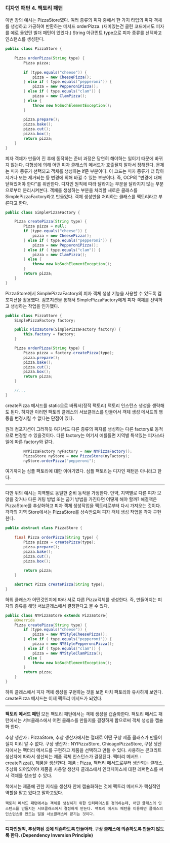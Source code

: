 ### 디자인 패턴 4. 팩토리 패턴

이번 장의 예시는 PizzaStore였다. 여러 종류의 피자 중에서 한 가지 타입의 피자 객체를 생성하고 가공하여 반환하는 메서드 orderPizza. (재미있는건 클린 코드에서도 피자를 예로 들었던 빌더 패턴이 있었다.)
String 아규먼트 type으로 피자 종류를 선택하고 인스턴스를 생성한다.

```java
public class PizzaStore {
    
    Pizza orderPizza(String type) {
        Pizza pizza;
        
        if (type.equals("cheese")) {
            pizza = new CheesePizza();
        } else if ( type.equals("pepperoni")) {
            pizza = new PepperoniPizza();
        } else if ( type.equals("clam")) {
            pizza = new ClamPizza();
        } else {
            throw new NoSuchElementException();
        }
        
        pizza.prepare();
        pizza.bake();
        pizza.cut();
        pizza.box();
        return pizza;
    }
}
```

피자 객체가 만들어 진 후에 동작하는 준비 과정은 당연히 해야하는 일이기 때문에 바뀌지 않는다. 다형성에 의해 어떤 피자 클래스의 메서드가 호출될지 알아서 정해진다.
문제는 피자 종류가 선택되고 객체를 생성하는 if문 부분이다. 이 코드는 피자 종류가 더 많아지거나 또는 제거되는 등 변경에 의해 바뀔 수 있는 부분이다. 즉, OCP의 "변경에 대해 닫혀있어야 한다"를 위반한다.
디자인 원칙에 따라 달라지는 부분을 달라지지 않는 부분으로부터 분리시켜본다.
객체를 생성하는 부분을 처리할 새로운 클래스를 SimplePizzaFactory라고 만들었다. 객체 생성만을 처리하는 클래스를 팩토리라고 부른다고 한다.

```java
public class SimplePizzaFactory {

    Pizza createPizza(String type) {
        Pizza pizza = null;
        if (type.equals("cheese")) {
            pizza = new CheesePizza();
        } else if ( type.equals("pepperoni")) {
            pizza = new PepperoniPizza();
        } else if ( type.equals("clam")) {
            pizza = new ClamPizza();
        } else {
            throw new NoSuchElementException();
        }
        return pizza;
    }
}
```

PizzaStore에서 SimplePizzaFactory의 피자 객체 생성 기능을 사용할 수 있도록 컴포지션을 활용했다.
컴포지션을 통해서 SimplePizzaFactory에게 피자 객체를 선택하고 생성하는 작업을 인가했다.

```java
public class PizzaStore {
    SimplePizzaFactory factory;

    public PizzaStore(SimplePizzaFactory factory) {
        this.factory = factory;
    }

    Pizza orderPizza(String type) {
        Pizza pizza = factory.createPizza(type);
        pizza.prepare();
        pizza.bake();
        pizza.cut();
        pizza.box();
        return pizza;
    }

    //...
}
```

createPizza 메서드를 static으로 바꿔서(정적 팩토리) 팩토리 인스턴스 생성을 생략해도 된다. 하지만 이러면 팩토리 클래스의 서브클래스를 만들어서 객체 생성 메서드의 행동을 변경시킬 수 없다는 단점이 있다.

원래 컴포지션이 그러하듯 여기서도 다른 종류의 피자를 생성하는 다른 factory로 동적으로 변경할 수 있을것이다.
다른 factory는 여기서 예를들면 지역별 특색있는 피자스타일에 따른 factory와 같다.

```java
        NYPizzaFactory nyFactory = new NYPizzaFactory();
        PizzaStore nyStore = new PizzaStore(nyFactory);
        nyStore.orderPizza("pepperoni");
```

여기까지는 심플 팩토리에 대한 이야기였다. 심플 팩토리는 디자인 패턴은 아니라고 한다.

---

다만 위의 예시는 지역별로 동일한 준비 동작을 가정한다. 만약, 지역별로 다른 피자 모양을 갖거나 다른 커팅 방법 또는 굽기 방법을 가진다면 어떻게 해야 할까?
해결책은 PizzaStore를 추상화하고 피자 객체 생성작업을 팩토리로부터 다시 가져오는 것이다. 각각의 지역 Store에서는 PizzaStore를 상속받으며 피자 객체 생성 작업을 각자 구현한다.

```java
public abstract class PizzaStore {
    
    final Pizza orderPizza(String type) {
        Pizza pizza = createPizza(type);
        pizza.prepare();
        pizza.bake();
        pizza.cut();
        pizza.box();
      
        return pizza;
    }

    abstract Pizza createPizza(String type);
}
```

하위 클래스가 어떤것인지에 따라 서로 다른 Pizza객체를 생성한다. 즉, 만들어지는 피자의 종류를 해당 서브클래스에서 결정한다고 볼 수 있다.

```java
public class NYPizzaStore extends PizzaStore{
    @Override
    Pizza createPizza(String type) {
        if (type.equals("cheese")) {
            pizza = new NYStyleCheesePizza();
        } else if ( type.equals("pepperoni")) {
            pizza = new NYStylePepperoniPizza();
        } else if ( type.equals("clam")) {
            pizza = new NYStyleClamPizza();
        } else {
            throw new NoSuchElementException();
        }
        return pizza;
    }
}
```

하위 클래스에서 피자 객체 생성을 구현하는 것을 보면 마치 팩토리와 유사하게 보인다. createPizza 메서드는 이제 팩토리 메서드가 되었다.

---

**팩토리 메서드 패턴**
모든 팩토리 패턴에서는 객체 생성을 캡슐화한다. 팩토리 메서드 패턴에서는 서브클래스에서 어떤 클래스를 만들지를 결정하게 함으로써 객체 생성을 캡슐화 한다.

추상 생산자 : PizzaStore, 추상 생산자에서는 절대로 어떤 구상 제품 클래스가 만들어질지 미리 알 수 없다.
구상 생산자 : NYPizzaStore, ChicagoPizzaStore, 구상 생산자에서는 팩터리 메서드를 구현하고 제품을 선택하고 만들 수 있다. 사용하는 콘크리트 생산자에 따라서 생산되는 제품 객체 인스턴스가 결정된다.
팩터리 메서드 : createPizza(), 제품을 생산한다.
제품 : Pizza, 팩터리 메서드로부터 생산되는 클래스. 추상화 되어있어야 제품을 사용할 생산자 클래스에서 인터페이스에 대한 레퍼런스를 써서 객체를 참조할 수 있다.

책에서는 제품에 관한 지식을 생산자 안에 캡슐화하는 것에 팩토리 메서드가 핵심적인 역할을 맡고 있다고 말하고있다.

`팩토리 메서드 패턴에서는 객체를 생성하기 위한 인터페이스를 정의하는데, 어떤 클래스의 인스턴스를 만들지는 서브클래스에서 결정하게 만든다. 팩토리 메서드 패턴을 이용하면 클래스의 인스턴스를 만드는 일을 서브클래스에 맡기는 것이다.`

---

**디자인원칙, 추상화된 것에 의존하도록 만들어라. 구상 클래스에 의존하도록 만들지 않도록 한다. (Dependency Inversion Principle)**

